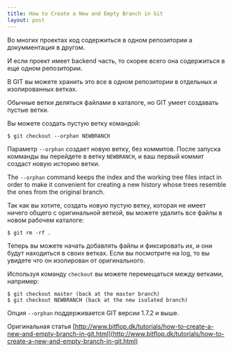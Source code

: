 ```yaml
---
title: How to Create a New and Empty Branch in Git
layout: post
---
```


Во многих проектах код содержиться в одном репозитории а докумментация в другом.

И если проект имеет backend часть, то скорее всего она содержиться в еще одном репозитории.

В GIT вы можете хранить это все в одном репозитории в отдельных и изолированных ветках.

Обычные ветки деляться файлами в каталоге, но GIT умеет создавать пустые ветки.

Вы можете создать пустую ветку командой:

```
$ git checkout --orphan NEWBRANCH
```

Параметр `--orphan` создает новую ветку, без коммитов. После запуска комманды вы
перейдете в ветку `NEWBRANCH`, и ваш первый коммит создаст новую историю ветки.

The `--orphan` command keeps the index and the working tree files intact in order
to make it convenient for creating a new history whose trees resemble
the ones from the original branch.

Так как вы хотите, создать новую пустую ветку, которая не имеет ничего общего с оригинальной
веткой, вы можете удалить все файлы в новом рабочем каталоге:

```
$ git rm -rf .
```

Теперь вы можете начать добавлять файлы и фиксировать их, и они будут находиться в своих ветках.
Если вы посмотрите на log, то вы увидете что он изолирован от оригинального.

Используя команду `checkout` вы можете перемещаться между ветками, например:

```
$ git checkout master (back at the master branch)
$ git checkout NEWBRANCH (back at the new isolated branch)
```

Опция `--orphan` поддерживается GIT версии 1.7.2 и выше.

Оригинальная статья [http://www.bitflop.dk/tutorials/how-to-create-a-new-and-empty-branch-in-git.html](http://www.bitflop.dk/tutorials/how-to-create-a-new-and-empty-branch-in-git.html)
